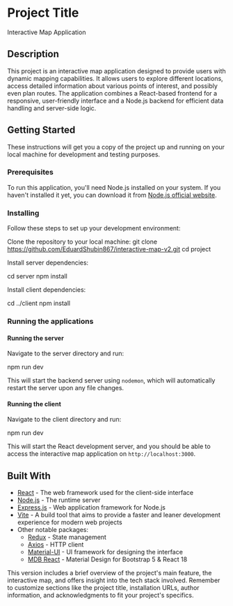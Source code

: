 # Project Title

Interactive Map Application

## Description

This project is an interactive map application designed to provide users with dynamic mapping capabilities. It allows users to explore different locations, access detailed information about various points of interest, and possibly even plan routes. The application combines a React-based frontend for a responsive, user-friendly interface and a Node.js backend for efficient data handling and server-side logic.

## Getting Started

These instructions will get you a copy of the project up and running on your local machine for development and testing purposes. 

### Prerequisites

To run this application, you'll need Node.js installed on your system. If you haven't installed it yet, you can download it from [Node.js official website](https://nodejs.org/).

### Installing

Follow these steps to set up your development environment:

Clone the repository to your local machine:
git clone https://github.com/EduardShubin867/interactive-map-v2.git cd project


Install server dependencies:

cd server npm install


Install client dependencies:

cd ../client npm install


### Running the applications

#### Running the server

Navigate to the server directory and run:

npm run dev


This will start the backend server using `nodemon`, which will automatically restart the server upon any file changes.

#### Running the client

Navigate to the client directory and run:

npm run dev


This will start the React development server, and you should be able to access the interactive map application on `http://localhost:3000`.

## Built With

- [React](https://reactjs.org/) - The web framework used for the client-side interface
- [Node.js](https://nodejs.org/) - The runtime server
- [Express.js](https://expressjs.com/) - Web application framework for Node.js
- [Vite](https://vitejs.dev/) - A build tool that aims to provide a faster and leaner development experience for modern web projects
- Other notable packages:
  - [Redux](https://redux.js.org/) - State management
  - [Axios](https://github.com/axios/axios) - HTTP client
  - [Material-UI](https://mui.com/) - UI framework for designing the interface
  - [MDB React](https://mdbootstrap.com/docs/react/) - Material Design for Bootstrap 5 & React 18


This version includes a brief overview of the project's main feature, the interactive map, and offers insight into the tech stack involved. Remember to customize sections like the project title, installation URLs, author information, and acknowledgments to fit your project's specifics.
